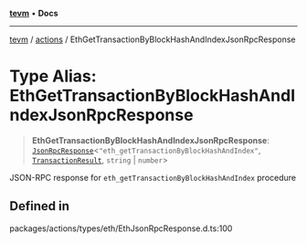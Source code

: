 [**tevm**](../../README.md) • **Docs**

***

[tevm](../../modules.md) / [actions](../README.md) / EthGetTransactionByBlockHashAndIndexJsonRpcResponse

# Type Alias: EthGetTransactionByBlockHashAndIndexJsonRpcResponse

> **EthGetTransactionByBlockHashAndIndexJsonRpcResponse**: [`JsonRpcResponse`](../../index/type-aliases/JsonRpcResponse.md)\<`"eth_getTransactionByBlockHashAndIndex"`, [`TransactionResult`](../../index/type-aliases/TransactionResult.md), `string` \| `number`\>

JSON-RPC response for `eth_getTransactionByBlockHashAndIndex` procedure

## Defined in

packages/actions/types/eth/EthJsonRpcResponse.d.ts:100
